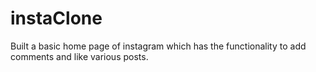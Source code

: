 # instaClone

Built a basic home page of instagram which has the functionality to add comments and like various posts.
